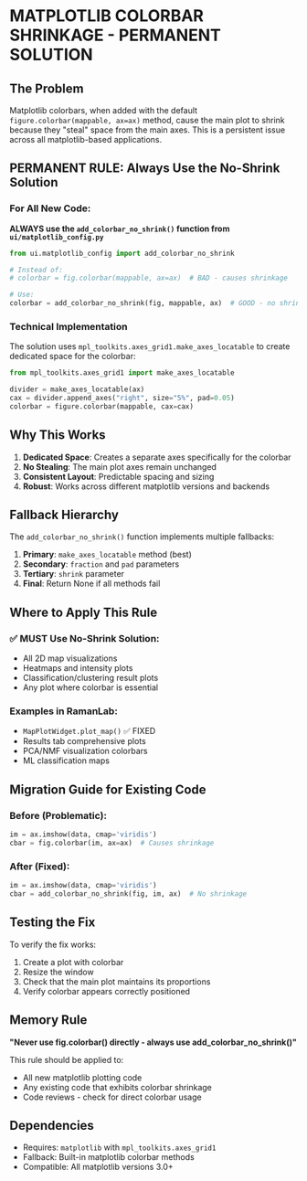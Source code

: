 # MATPLOTLIB COLORBAR SHRINKAGE - PERMANENT SOLUTION

## The Problem
Matplotlib colorbars, when added with the default `figure.colorbar(mappable, ax=ax)` method, cause the main plot to shrink because they "steal" space from the main axes. This is a persistent issue across all matplotlib-based applications.

## PERMANENT RULE: Always Use the No-Shrink Solution

### For All New Code:
**ALWAYS use the `add_colorbar_no_shrink()` function from `ui/matplotlib_config.py`**

```python
from ui.matplotlib_config import add_colorbar_no_shrink

# Instead of:
# colorbar = fig.colorbar(mappable, ax=ax)  # BAD - causes shrinkage

# Use:
colorbar = add_colorbar_no_shrink(fig, mappable, ax)  # GOOD - no shrinkage
```

### Technical Implementation
The solution uses `mpl_toolkits.axes_grid1.make_axes_locatable` to create dedicated space for the colorbar:

```python
from mpl_toolkits.axes_grid1 import make_axes_locatable

divider = make_axes_locatable(ax)
cax = divider.append_axes("right", size="5%", pad=0.05)
colorbar = figure.colorbar(mappable, cax=cax)
```

## Why This Works
1. **Dedicated Space**: Creates a separate axes specifically for the colorbar
2. **No Stealing**: The main plot axes remain unchanged
3. **Consistent Layout**: Predictable spacing and sizing
4. **Robust**: Works across different matplotlib versions and backends

## Fallback Hierarchy
The `add_colorbar_no_shrink()` function implements multiple fallbacks:

1. **Primary**: `make_axes_locatable` method (best)
2. **Secondary**: `fraction` and `pad` parameters
3. **Tertiary**: `shrink` parameter
4. **Final**: Return None if all methods fail

## Where to Apply This Rule

### ✅ MUST Use No-Shrink Solution:
- All 2D map visualizations
- Heatmaps and intensity plots
- Classification/clustering result plots
- Any plot where colorbar is essential

### Examples in RamanLab:
- `MapPlotWidget.plot_map()` ✅ FIXED
- Results tab comprehensive plots
- PCA/NMF visualization colorbars
- ML classification maps

## Migration Guide for Existing Code

### Before (Problematic):
```python
im = ax.imshow(data, cmap='viridis')
cbar = fig.colorbar(im, ax=ax)  # Causes shrinkage
```

### After (Fixed):
```python
im = ax.imshow(data, cmap='viridis')
cbar = add_colorbar_no_shrink(fig, im, ax)  # No shrinkage
```

## Testing the Fix
To verify the fix works:
1. Create a plot with colorbar
2. Resize the window
3. Check that the main plot maintains its proportions
4. Verify colorbar appears correctly positioned

## Memory Rule
**"Never use fig.colorbar() directly - always use add_colorbar_no_shrink()"**

This rule should be applied to:
- All new matplotlib plotting code
- Any existing code that exhibits colorbar shrinkage
- Code reviews - check for direct colorbar usage

## Dependencies
- Requires: `matplotlib` with `mpl_toolkits.axes_grid1`
- Fallback: Built-in matplotlib colorbar methods
- Compatible: All matplotlib versions 3.0+ 